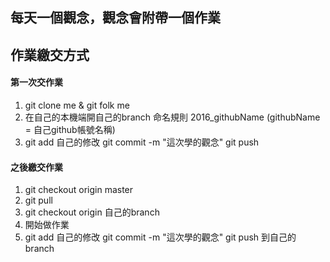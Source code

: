 ## 每天一個觀念，觀念會附帶一個作業

## 作業繳交方式
#### 第一次交作業
1. git clone me & git folk me
2. 在自己的本機端開自己的branch  命名規則 2016_githubName (githubName = 自己github帳號名稱)
3. git add 自己的修改 git commit -m "這次學的觀念" git push

#### 之後繳交作業
1. git checkout origin master
2. git pull
3. git checkout origin 自己的branch
4. 開始做作業
5. git add 自己的修改 git commit -m "這次學的觀念" git push 到自己的 branch

